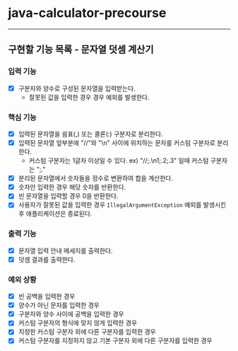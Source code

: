 # java-calculator-precourse

---

## 구현할 기능 목록 - 문자열 덧셈 계산기

### 입력 기능

- [x] 구분자와 양수로 구성된 문자열을 입력받는다.
    - 잘못된 값을 입력한 경우 경우 예외를 발생한다.

### 핵심 기능

- [x] 입력된 문자열을 쉼표(,) 또는 콜론(:) 구분자로 분리한다.
- [x] 입력된 문자열 앞부분에 "//"와 "\n" 사이에 위치하는 문자를 커스텀 구분자로 분리한다.
    - 커스텀 구분자는 1글자 이상일 수 있다. ex) "//;.\n1;.2;.3" 일때 커스텀 구분자는 ";."
- [x] 분리된 문자열에서 숫자들을 정수로 변환하여 합을 계산한다.
- [x] 숫자만 입력한 경우 해당 숫자를 반환한다.
- [x] 빈 문자열을 입력할 경우 0을 반환한다.
- [x] 사용자가 잘못된 값을 입력한 경우 `IllegalArgumentException` 예외를 발생시킨 후 애플리케이션은 종료된다.

### 출력 기능

- [x] 문자열 입력 안내 메세지를 출력한다.
- [x] 덧셈 결과를 출력한다.

### 예외 상황

- [x] 빈 공백을 입력한 경우
- [x] 양수가 아닌 문자를 입력한 경우
- [x] 구분자와 양수 사이에 공백을 입력한 경우
- [x] 커스텀 구분자의 형식에 맞지 않게 입력한 경우
- [x] 지정한 커스텀 구분자 외에 다른 구분자를 입력한 경우
- [x] 커스텀 구분자를 지정하지 않고 기본 구분자 외에 다른 구분자를 입력한 경우